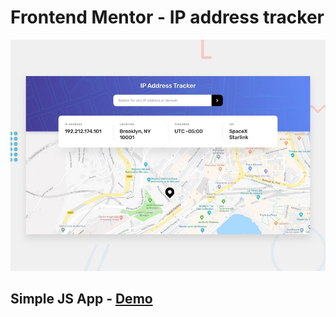 # Frontend Mentor - IP address tracker

![Design preview for the IP address tracker coding challenge](./design/desktop-preview.jpg)

## Simple JS App - [Demo](https://mve-aim-training-js.vercel.app/)
